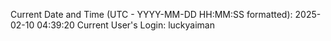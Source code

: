 Current Date and Time (UTC - YYYY-MM-DD HH:MM:SS formatted): 2025-02-10 04:39:20
Current User's Login: luckyaiman
